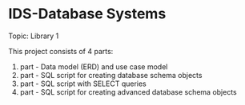 # IDS-Database Systems
Topic: Library 1

This project consists of 4 parts:

1. part - Data model (ERD) and use case model
2. part - SQL script for creating database schema objects
3. part - SQL script with SELECT queries
4. part - SQL script for creating advanced database schema objects
